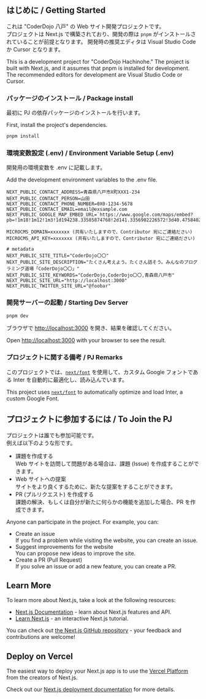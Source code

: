 ## はじめに / Getting Started

これは "CoderDojo 八戸" の Web サイト開発プロジェクトです。  
プロジェクトは Next.js で構築されており、開発の際は `pnpm` がインストールされていることが前提となります。
開発時の推奨エディタは Visual Studio Code か Cursor となります。

This is a development project for "CoderDojo Hachinohe."
The project is built with Next.js, and it assumes that pnpm is installed for development.
The recommended editors for development are Visual Studio Code or Cursor.

### パッケージのインストール / Package install

最初に PJ の依存パッケージのインストールを行います。

First, install the project's dependencies.

```bash
pnpm install
```

### 環境変数設定 (.env) / Environment Variable Setup (.env)

開発用の環境変数を .env に記載します。

Add the development environment variables to the .env file.

```env
NEXT_PUBLIC_CONTACT_ADDRESS=青森県八戸市X町XXX1-234
NEXT_PUBLIC_CONTACT_PERSON=山田
NEXT_PUBLIC_CONTACT_PHONE_NUMBER=0X0-1234-5678
NEXT_PUBLIC_CONTACT_EMAIL=email@exsample.com
NEXT_PUBLIC_GOOGLE_MAP_EMBED_URL=`https://www.google.com/maps/embed?pb=!1m18!1m12!1m3!1d194238.33585874768!2d141.3356902226572!3d40.47584025803483!2m3!1f0!2f0!3f0!3m2!1i1024!2i768!4f13.1!3m3!1m2!1s0x5f9b4d6d1a08926b%3A0x5de124698da3784!2z6Z2S5qOu55yM5YWr5oi45biC!5e0!3m2!1sja!2sjp!4v1725814336428!5m2!1sja!2sjp`

MICROCMS_DOMAIN=xxxxxxx (共有いたしますので、Contributor 宛にご連絡ださい)
MICROCMS_API_KEY=xxxxxxx (共有いたしますので、Contributor 宛にご連絡ださい)

# metadata
NEXT_PUBLIC_SITE_TITLE="CoderDojo〇〇"
NEXT_PUBLIC_SITE_DESCRIPTION="たくさん考えよう。たくさん話そう。みんなのプログラミング道場「CoderDojo〇〇」"
NEXT_PUBLIC_SITE_KEYWORDS="CoderDojo,CoderDojo〇〇,青森県八戸市"
NEXT_PUBLIC_SITE_URL="http://localhost:3000"
NEXT_PUBLIC_TWITTER_SITE_URL="@foobar"
```

### 開発サーバーの起動 / Starting Dev Server

```bash
pnpm dev
```

ブラウザで [http://localhost:3000](http://localhost:3000) を開き、結果を確認してください。

Open [http://localhost:3000](http://localhost:3000) with your browser to see the result.

### プロジェクトに関する備考 / PJ Remarks

このプロジェクトでは、[`next/font`](https://nextjs.org/docs/basic-features/font-optimization) を使用して、カスタム Google フォントである Inter を自動的に最適化し、読み込んでいます。

This project uses [`next/font`](https://nextjs.org/docs/basic-features/font-optimization) to automatically optimize and load Inter, a custom Google Font.

## プロジェクトに参加するには / To Join the PJ

プロジェクトは誰でも参加可能です。  
例えば以下のような形です。

- 課題を作成する  
  Web サイトを訪問して問題がある場合は、課題 (Issue) を作成することができます。
- Web サイトへの提案  
  サイトをより良くするために、新たな提案をすることができます。
- PR (プルリクエスト) を作成する  
  課題の解決、もしくは自分が新たに何らかの機能を追加した場合、PR を作成できます。

Anyone can participate in the project.
For example, you can:

- Create an issue  
  If you find a problem while visiting the website, you can create an issue.
- Suggest improvements for the website  
  You can propose new ideas to improve the site.
- Create a PR (Pull Request)  
  If you solve an issue or add a new feature, you can create a PR.

## Learn More

To learn more about Next.js, take a look at the following resources:

- [Next.js Documentation](https://nextjs.org/docs) - learn about Next.js features and API.
- [Learn Next.js](https://nextjs.org/learn) - an interactive Next.js tutorial.

You can check out [the Next.js GitHub repository](https://github.com/vercel/next.js/) - your feedback and contributions are welcome!

## Deploy on Vercel

The easiest way to deploy your Next.js app is to use the [Vercel Platform](https://vercel.com/new?utm_medium=default-template&filter=next.js&utm_source=create-next-app&utm_campaign=create-next-app-readme) from the creators of Next.js.

Check out our [Next.js deployment documentation](https://nextjs.org/docs/deployment) for more details.
